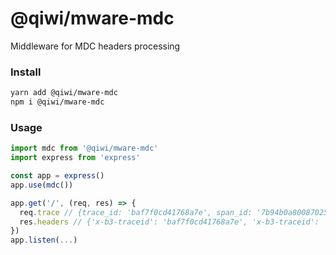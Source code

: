 # @qiwi/mware-mdc
Middleware for MDC headers processing 

### Install
```bash
yarn add @qiwi/mware-mdc
npm i @qiwi/mware-mdc
```

### Usage

```javascript
import mdc from '@qiwi/mware-mdc'
import express from 'express'

const app = express()
app.use(mdc())

app.get('/', (req, res) => {
  req.trace // {trace_id: 'baf7f0cd41768a7e', span_id: '7b94b0a800870252'}
  res.headers // {'x-b3-traceid': 'baf7f0cd41768a7e', 'x-b3-traceid': '7b94b0a800870252', ...}
})
app.listen(...)
```